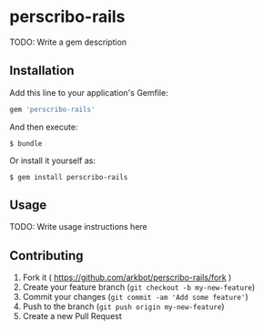 # perscribo-rails

TODO: Write a gem description

## Installation

Add this line to your application's Gemfile:

```ruby
gem 'perscribo-rails'
```

And then execute:

    $ bundle

Or install it yourself as:

    $ gem install perscribo-rails

## Usage

TODO: Write usage instructions here

## Contributing

1. Fork it ( https://github.com/arkbot/perscribo-rails/fork )
2. Create your feature branch (`git checkout -b my-new-feature`)
3. Commit your changes (`git commit -am 'Add some feature'`)
4. Push to the branch (`git push origin my-new-feature`)
5. Create a new Pull Request
